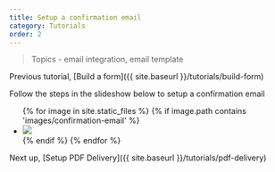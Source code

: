 ```yaml
---
title: Setup a confirmation email
category: Tutorials
order: 2
---
```


> Topics - email integration, email template

Previous tutorial, [Build a form]({{ site.baseurl }}/tutorials/build-form)

Follow the steps in the slideshow below to setup a confirmation email

<div class="flexslider">
	<ul class="slides">	  				
		{% for image in site.static_files %}	
			{% if image.path contains 'images/confirmation-email' %}
			<li>
				<img src="{{ site.baseurl }}{{ image.path }}" />	
			</li>
			{% endif %}
		{% endfor %}		
	</ul>
</div>

Next up, [Setup PDF Delivery]({{ site.baseurl }}/tutorials/pdf-delivery)


